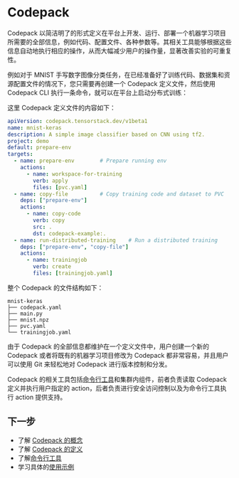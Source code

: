 # Codepack

Codepack 以简洁明了的形式定义在平台上开发、运行、部署一个机器学习项目所需要的全部信息，例如代码、配置文件、各种参数等。其相关工具能够根据这些信息自动地执行相应的操作，从而大幅减少用户的操作量，显著改善实验的可重复性。

例如对于 MNIST 手写数字图像分类任务，在已经准备好了训练代码、数据集和资源配置文件的情况下，您只需要再创建一个 Codepack 定义文件，然后使用 Codepack CLI 执行一条命令，就可以在平台上启动分布式训练：

<html>
<head>
  <link rel="stylesheet" type="text/css" href="../../assets/tools/codepack/asciinema-player.css" />
</head>
<body>
  <div id="player" style="width: 80%;"></div>
  <script src="../../assets/tools/codepack/asciinema-player.min.js"></script>
  <script>
    AsciinemaPlayer.create(
      '../../assets/tools/codepack/506308.cast',
      document.getElementById('player'),
      { cols: 80, rows: 27, autoPlay: true }
    );
  </script>
</body>
</html>

这里 Codepack 定义文件的内容如下：

```yaml
apiVersion: codepack.tensorstack.dev/v1beta1
name: mnist-keras
description: A simple image classifier based on CNN using tf2.
project: demo
default: prepare-env
targets:
  - name: prepare-env        # Prepare running env
    actions:
      - name: workspace-for-training
        verb: apply
        files: [pvc.yaml]
  - name: copy-file          # Copy training code and dataset to PVC
    deps: ["prepare-env"]
    actions:
      - name: copy-code
        verb: copy
        src: .
        dst: codepack-example:.
  - name: run-distributed-training    # Run a distributed training
    deps: ["prepare-env", "copy-file"]
    actions:
      - name: trainingjob
        verb: create
        files: [trainingjob.yaml]

```

整个 Codepack 的文件结构如下：

```shell
mnist-keras
├── codepack.yaml
├── main.py
├── mnist.npz
├── pvc.yaml
└── trainingjob.yaml
```

由于 Codepack 的全部信息都维护在一个定义文件中，用户创建一个新的 Codepack 或者将既有的机器学习项目修改为 Codepack 都非常容易，并且用户可以使用 Git 来轻松地对 Codepack 进行版本控制和分发。

Codepack 的相关工具包括[命令行工具](./cli.md)和集群内组件，前者负责读取 Codepack 定义并执行用户指定的 action，后者负责进行安全访问控制以及为命令行工具执行 action 提供支持。

## 下一步

* 了解 [Codepack 的概念](./concept.md)
* 了解 [Codepack 的定义](./codepack.md)
* 了解[命令行工具](./cli.md)
* 学习具体的[使用示例](./example.md)
